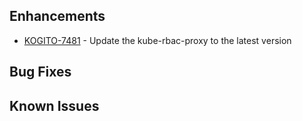 <!-- Keep them in alphabetical order -->
## Enhancements
- [KOGITO-7481](https://issues.redhat.com/browse/KOGITO-7481) - Update the kube-rbac-proxy to the latest version

## Bug Fixes

## Known Issues